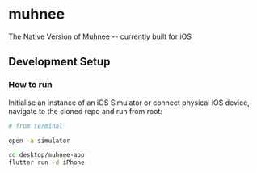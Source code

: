 # muhnee

The Native Version of Muhnee -- currently built for iOS

## Development Setup

### How to run 

Initialise an instance of an iOS Simulator or connect physical iOS device, navigate to the cloned repo and run from root:

```sh
# from terminal 

open -a simulator 

cd desktop/muhnee-app
flutter run -d iPhone
```
